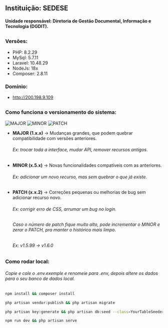 ## Instituição: SEDESE
#### Unidade responsável: Diretoria de Gestão Documental, Informação e Tecnologia (DGDIT).

##

### Versões:

- PHP: 8.2.29
- MySql: 5.7.11
- Laravel: 10.48.29
- NodeJs: 18x
- Composer: 2.8.11

### Domínio:

- http://200.198.9.109

##
### Como funciona o versionamento do sistema:

<!-- Badges coloridos via shields.io -->
![MAJOR](https://img.shields.io/badge/MAJOR-1.x.x-red) ![MINOR](https://img.shields.io/badge/MINOR-x.5.x-blue) ![PATCH](https://img.shields.io/badge/PATCH-x.x.2-brightgreen)


- <strong>MAJOR (1.x.x)</strong> → Mudanças grandes, que podem quebrar compatibilidade com versões anteriores.  
  ###### Ex: trocar toda a interface, mudar API, remover recursos antigos.

- <strong>MINOR (x.5.x)</strong> → Novas funcionalidades compatíveis com as anteriores.  
  ###### Ex: adicionar um novo recurso, mas sem quebrar o que já existe.

- <strong>PATCH (x.x.2)</strong> → Correções pequenas ou melhorias de bug sem adicionar recurso novo.  
  ###### Ex: corrigir erro de CSS, arrumar um bug no login.

  ##

  ###### Caso o número de patch fique muito alto, pode incrementar o MINOR e zerar o PATCH, pra manter o histórico mais limpo.
  ###### Ex: v1.5.99 → v1.6.0

##
### Como rodar local:
###### Copie e cole o .env.exemple e renomeie para .env, depois altere os dados para o seu banco de dados local.

```bash 
npm install && composer install

```
```bash
php artisan vendor:publish && php artisan migrate
```
```bash
php artisan key:generate && php artisan db:seed --class=YourTableSeeder
```
```bash
npm run dev && php artisan serve
```
